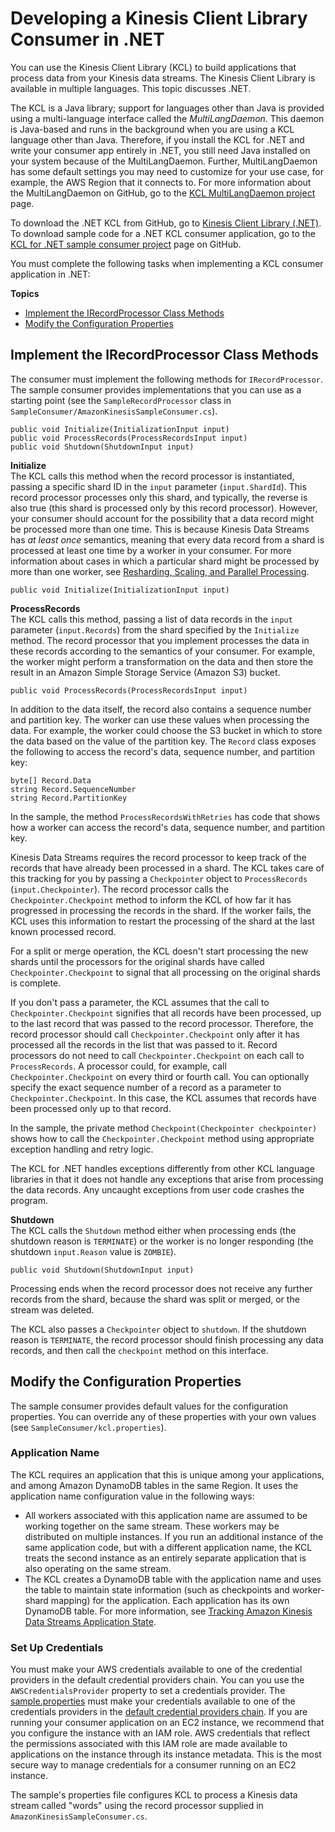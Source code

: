 # Developing a Kinesis Client Library Consumer in \.NET<a name="kinesis-record-processor-implementation-app-dotnet"></a>

You can use the Kinesis Client Library \(KCL\) to build applications that process data from your Kinesis data streams\. The Kinesis Client Library is available in multiple languages\. This topic discusses \.NET\.

The KCL is a Java library; support for languages other than Java is provided using a multi\-language interface called the *MultiLangDaemon*\. This daemon is Java\-based and runs in the background when you are using a KCL language other than Java\. Therefore, if you install the KCL for \.NET and write your consumer app entirely in \.NET, you still need Java installed on your system because of the MultiLangDaemon\. Further, MultiLangDaemon has some default settings you may need to customize for your use case, for example, the AWS Region that it connects to\. For more information about the MultiLangDaemon on GitHub, go to the [KCL MultiLangDaemon project](https://github.com/awslabs/amazon-kinesis-client/tree/v1.x/src/main/java/com/amazonaws/services/kinesis/multilang) page\.

To download the \.NET KCL from GitHub, go to [Kinesis Client Library \(\.NET\)](https://github.com/awslabs/amazon-kinesis-client-net)\. To download sample code for a \.NET KCL consumer application, go to the [KCL for \.NET sample consumer project](https://github.com/awslabs/amazon-kinesis-client-net/tree/master/SampleConsumer) page on GitHub\.

You must complete the following tasks when implementing a KCL consumer application in \.NET:

**Topics**
+ [Implement the IRecordProcessor Class Methods](#kinesis-record-processor-implementation-interface-dotnet)
+ [Modify the Configuration Properties](#kinesis-record-processor-initialization-dotnet)

## Implement the IRecordProcessor Class Methods<a name="kinesis-record-processor-implementation-interface-dotnet"></a>

The consumer must implement the following methods for `IRecordProcessor`\. The sample consumer provides implementations that you can use as a starting point \(see the `SampleRecordProcessor` class in `SampleConsumer/AmazonKinesisSampleConsumer.cs`\)\.

```
public void Initialize(InitializationInput input)
public void ProcessRecords(ProcessRecordsInput input)
public void Shutdown(ShutdownInput input)
```

**Initialize**  
The KCL calls this method when the record processor is instantiated, passing a specific shard ID in the `input` parameter \(`input.ShardId`\)\. This record processor processes only this shard, and typically, the reverse is also true \(this shard is processed only by this record processor\)\. However, your consumer should account for the possibility that a data record might be processed more than one time\. This is because Kinesis Data Streams has *at least once* semantics, meaning that every data record from a shard is processed at least one time by a worker in your consumer\. For more information about cases in which a particular shard might be processed by more than one worker, see [Resharding, Scaling, and Parallel Processing](kinesis-record-processor-scaling.md)\.

```
public void Initialize(InitializationInput input)
```

**ProcessRecords**  
The KCL calls this method, passing a list of data records in the `input` parameter \(`input.Records`\) from the shard specified by the `Initialize` method\. The record processor that you implement processes the data in these records according to the semantics of your consumer\. For example, the worker might perform a transformation on the data and then store the result in an Amazon Simple Storage Service \(Amazon S3\) bucket\.

```
public void ProcessRecords(ProcessRecordsInput input)
```

In addition to the data itself, the record also contains a sequence number and partition key\. The worker can use these values when processing the data\. For example, the worker could choose the S3 bucket in which to store the data based on the value of the partition key\. The `Record` class exposes the following to access the record's data, sequence number, and partition key:

```
byte[] Record.Data 
string Record.SequenceNumber
string Record.PartitionKey
```

In the sample, the method `ProcessRecordsWithRetries` has code that shows how a worker can access the record's data, sequence number, and partition key\.

Kinesis Data Streams requires the record processor to keep track of the records that have already been processed in a shard\. The KCL takes care of this tracking for you by passing a `Checkpointer` object to `ProcessRecords` \(`input.Checkpointer`\)\. The record processor calls the `Checkpointer.Checkpoint` method to inform the KCL of how far it has progressed in processing the records in the shard\. If the worker fails, the KCL uses this information to restart the processing of the shard at the last known processed record\.

For a split or merge operation, the KCL doesn't start processing the new shards until the processors for the original shards have called `Checkpointer.Checkpoint` to signal that all processing on the original shards is complete\.

If you don't pass a parameter, the KCL assumes that the call to `Checkpointer.Checkpoint` signifies that all records have been processed, up to the last record that was passed to the record processor\. Therefore, the record processor should call `Checkpointer.Checkpoint` only after it has processed all the records in the list that was passed to it\. Record processors do not need to call `Checkpointer.Checkpoint` on each call to `ProcessRecords`\. A processor could, for example, call `Checkpointer.Checkpoint` on every third or fourth call\. You can optionally specify the exact sequence number of a record as a parameter to `Checkpointer.Checkpoint`\. In this case, the KCL assumes that records have been processed only up to that record\.

In the sample, the private method `Checkpoint(Checkpointer checkpointer)` shows how to call the `Checkpointer.Checkpoint` method using appropriate exception handling and retry logic\.

The KCL for \.NET handles exceptions differently from other KCL language libraries in that it does not handle any exceptions that arise from processing the data records\. Any uncaught exceptions from user code crashes the program\.

**Shutdown**  
The KCL calls the `Shutdown` method either when processing ends \(the shutdown reason is `TERMINATE`\) or the worker is no longer responding \(the shutdown `input.Reason` value is `ZOMBIE`\)\.

```
public void Shutdown(ShutdownInput input)
```

Processing ends when the record processor does not receive any further records from the shard, because the shard was split or merged, or the stream was deleted\.

The KCL also passes a `Checkpointer` object to `shutdown`\. If the shutdown reason is `TERMINATE`, the record processor should finish processing any data records, and then call the `checkpoint` method on this interface\.

## Modify the Configuration Properties<a name="kinesis-record-processor-initialization-dotnet"></a>

The sample consumer provides default values for the configuration properties\. You can override any of these properties with your own values \(see `SampleConsumer/kcl.properties`\)\.

### Application Name<a name="modify-kinesis-record-processor-application-name"></a>

The KCL requires an application that this is unique among your applications, and among Amazon DynamoDB tables in the same Region\. It uses the application name configuration value in the following ways:
+ All workers associated with this application name are assumed to be working together on the same stream\. These workers may be distributed on multiple instances\. If you run an additional instance of the same application code, but with a different application name, the KCL treats the second instance as an entirely separate application that is also operating on the same stream\.
+ The KCL creates a DynamoDB table with the application name and uses the table to maintain state information \(such as checkpoints and worker\-shard mapping\) for the application\. Each application has its own DynamoDB table\. For more information, see [Tracking Amazon Kinesis Data Streams Application State](kinesis-record-processor-ddb.md)\.

### Set Up Credentials<a name="kinesis-record-processor-creds-dotnet"></a>

You must make your AWS credentials available to one of the credential providers in the default credential providers chain\. You can you use the `AWSCredentialsProvider` property to set a credentials provider\. The [sample\.properties](https://github.com/awslabs/amazon-kinesis-client-python/blob/master/samples/sample.properties) must make your credentials available to one of the credentials providers in the [default credential providers chain](https://docs.aws.amazon.com/AWSJavaSDK/latest/javadoc/com/amazonaws/auth/DefaultAWSCredentialsProviderChain.html)\. If you are running your consumer application on an EC2 instance, we recommend that you configure the instance with an IAM role\. AWS credentials that reflect the permissions associated with this IAM role are made available to applications on the instance through its instance metadata\. This is the most secure way to manage credentials for a consumer running on an EC2 instance\.

The sample's properties file configures KCL to process a Kinesis data stream called "words" using the record processor supplied in `AmazonKinesisSampleConsumer.cs`\. 